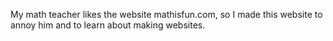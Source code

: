 My math teacher likes the website mathisfun.com, so I made this website to annoy him and to learn about making websites.
